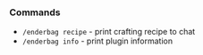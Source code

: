 ### Commands
- `/enderbag recipe` - print crafting recipe to chat
- `/enderbag info` - print plugin information